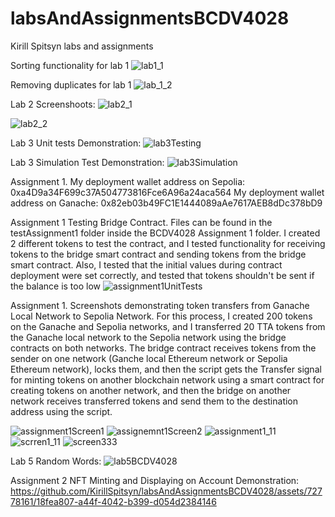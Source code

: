 # labsAndAssignmentsBCDV4028

Kirill Spitsyn labs and assignments

Sorting functionality for lab 1
![lab1_1](https://github.com/KirillSpitsyn/labsAndAssignmentsBCDV4028/assets/72778161/b7a173bf-e873-468d-85c6-620f699f61cb)

Removing duplicates for lab 1
![lab_1_2](https://github.com/KirillSpitsyn/labsAndAssignmentsBCDV4028/assets/72778161/f4c604b1-6335-4f80-9b40-b52f697276f3)

Lab 2 Screenshoots:
![lab2_1](https://github.com/KirillSpitsyn/labsAndAssignmentsBCDV4028/assets/72778161/8a125dfc-b817-42e5-b39b-fba2e5f753c6)

![lab2_2](https://github.com/KirillSpitsyn/labsAndAssignmentsBCDV4028/assets/72778161/c5bfd043-fb12-42a4-af95-847474841967)

Lab 3 Unit tests Demonstration:
![lab3Testing](https://github.com/KirillSpitsyn/labsAndAssignmentsBCDV4028/assets/72778161/07a116dd-16ee-4a20-82e6-3db8537c9a81)

Lab 3 Simulation Test Demonstration:
![lab3Simulation](https://github.com/KirillSpitsyn/labsAndAssignmentsBCDV4028/assets/72778161/b58e03e0-f786-4e7d-9f93-fb83a7e19756)

Assignment 1.
My deployment wallet address on Sepolia: 0xa4D9a34F699c37A504773816Fce6A96a24aca564
My deployment wallet address on Ganache: 0x82eb03b49FC1E1444089aAe7617AEB8dDc378bD9

Assignment 1 Testing Bridge Contract. Files can be found in the testAssignment1 folder inside the BCDV4028 Assignment 1 folder. I created 2 
different tokens to test the contract, and I tested functionality for receiving tokens to the bridge smart contract and sending tokens
from the bridge smart contract. Also, I tested that the initial values during contract deployment were set correctly, and tested that
tokens shouldn't be sent if the balance is too low
![assignment1UnitTests](https://github.com/KirillSpitsyn/labsAndAssignmentsBCDV4028/assets/72778161/3ebec005-1bac-4ae4-86d3-b04612790cb2)

Assignment 1. Screenshots demonstrating token transfers from Ganache Local Network to Sepolia Network. For this process, I 
created 200 tokens on the Ganache and Sepolia networks, and I transferred 20 TTA tokens from the Ganache local network to the Sepolia network using the bridge contracts
on both networks. The bridge contract receives tokens from the sender on one network (Ganche local Ethereum network or Sepolia Ethereum network), locks them, and then the script gets the Transfer signal for minting tokens
on another blockchain network using a smart contract for creating tokens on another network, and then the bridge on another network receives transferred 
tokens and send them to the destination address using the script.

![assignment1Screen1](https://github.com/KirillSpitsyn/labsAndAssignmentsBCDV4028/assets/72778161/e573972f-56ae-4b69-98d6-5c7de5f8a8dd)
![assignemnt1Screen2](https://github.com/KirillSpitsyn/labsAndAssignmentsBCDV4028/assets/72778161/75ceaf25-6ff4-4e49-8053-04429b3f88ea)
![assignment1_11](https://github.com/KirillSpitsyn/labsAndAssignmentsBCDV4028/assets/72778161/5aa08350-e1ca-40c0-b8ed-4177dde313a5)
![scrren1_11](https://github.com/KirillSpitsyn/labsAndAssignmentsBCDV4028/assets/72778161/7d5f08aa-efe5-44ed-bd1b-36c29e7762bc)
![screen333](https://github.com/KirillSpitsyn/labsAndAssignmentsBCDV4028/assets/72778161/b9f8f670-79b9-4979-878e-5bee052f39f2)


Lab 5 Random Words:
![lab5BCDV4028](https://github.com/KirillSpitsyn/labsAndAssignmentsBCDV4028/assets/72778161/3960f464-033b-44b6-aeb9-bac0b162564d)


Assignment 2 NFT Minting and Displaying on Account Demonstration:
https://github.com/KirillSpitsyn/labsAndAssignmentsBCDV4028/assets/72778161/18fea807-a44f-4042-b399-d054d2384146


